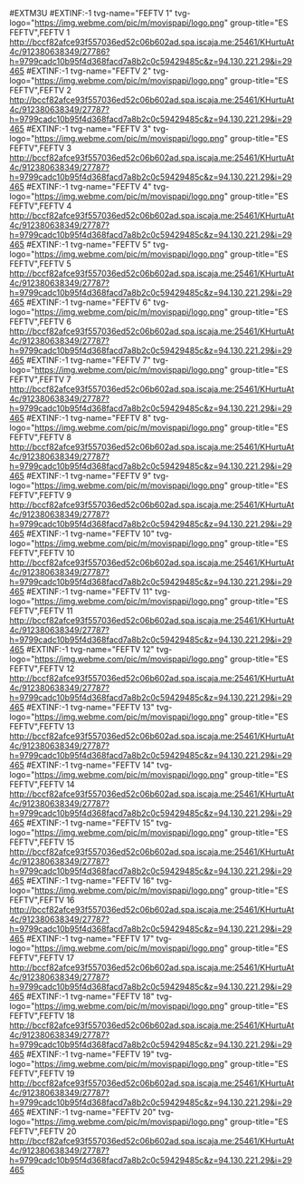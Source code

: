 #EXTM3U
#EXTINF:-1 tvg-name="FEFTV 1" tvg-logo="https://img.webme.com/pic/m/movispapi/logo.png" group-title="ES FEFTV",FEFTV 1
http://bccf82afce93f557036ed52c06b602ad.spa.iscaja.me:25461/KHurtuAt4c/912380638349/27786?h=9799cadc10b95f4d368facd7a8b2c0c59429485c&z=94.130.221.29&i=29465
#EXTINF:-1 tvg-name="FEFTV 2" tvg-logo="https://img.webme.com/pic/m/movispapi/logo.png" group-title="ES FEFTV",FEFTV 2
http://bccf82afce93f557036ed52c06b602ad.spa.iscaja.me:25461/KHurtuAt4c/912380638349/27787?h=9799cadc10b95f4d368facd7a8b2c0c59429485c&z=94.130.221.29&i=29465
#EXTINF:-1 tvg-name="FEFTV 3" tvg-logo="https://img.webme.com/pic/m/movispapi/logo.png" group-title="ES FEFTV",FEFTV 3
http://bccf82afce93f557036ed52c06b602ad.spa.iscaja.me:25461/KHurtuAt4c/912380638349/27787?h=9799cadc10b95f4d368facd7a8b2c0c59429485c&z=94.130.221.29&i=29465
#EXTINF:-1 tvg-name="FEFTV 4" tvg-logo="https://img.webme.com/pic/m/movispapi/logo.png" group-title="ES FEFTV",FEFTV 4
http://bccf82afce93f557036ed52c06b602ad.spa.iscaja.me:25461/KHurtuAt4c/912380638349/27787?h=9799cadc10b95f4d368facd7a8b2c0c59429485c&z=94.130.221.29&i=29465
#EXTINF:-1 tvg-name="FEFTV 5" tvg-logo="https://img.webme.com/pic/m/movispapi/logo.png" group-title="ES FEFTV",FEFTV 5
http://bccf82afce93f557036ed52c06b602ad.spa.iscaja.me:25461/KHurtuAt4c/912380638349/27787?h=9799cadc10b95f4d368facd7a8b2c0c59429485c&z=94.130.221.29&i=29465
#EXTINF:-1 tvg-name="FEFTV 6" tvg-logo="https://img.webme.com/pic/m/movispapi/logo.png" group-title="ES FEFTV",FEFTV 6
http://bccf82afce93f557036ed52c06b602ad.spa.iscaja.me:25461/KHurtuAt4c/912380638349/27787?h=9799cadc10b95f4d368facd7a8b2c0c59429485c&z=94.130.221.29&i=29465
#EXTINF:-1 tvg-name="FEFTV 7" tvg-logo="https://img.webme.com/pic/m/movispapi/logo.png" group-title="ES FEFTV",FEFTV 7
http://bccf82afce93f557036ed52c06b602ad.spa.iscaja.me:25461/KHurtuAt4c/912380638349/27787?h=9799cadc10b95f4d368facd7a8b2c0c59429485c&z=94.130.221.29&i=29465
#EXTINF:-1 tvg-name="FEFTV 8" tvg-logo="https://img.webme.com/pic/m/movispapi/logo.png" group-title="ES FEFTV",FEFTV 8
http://bccf82afce93f557036ed52c06b602ad.spa.iscaja.me:25461/KHurtuAt4c/912380638349/27787?h=9799cadc10b95f4d368facd7a8b2c0c59429485c&z=94.130.221.29&i=29465
#EXTINF:-1 tvg-name="FEFTV 9" tvg-logo="https://img.webme.com/pic/m/movispapi/logo.png" group-title="ES FEFTV",FEFTV 9
http://bccf82afce93f557036ed52c06b602ad.spa.iscaja.me:25461/KHurtuAt4c/912380638349/27787?h=9799cadc10b95f4d368facd7a8b2c0c59429485c&z=94.130.221.29&i=29465
#EXTINF:-1 tvg-name="FEFTV 10" tvg-logo="https://img.webme.com/pic/m/movispapi/logo.png" group-title="ES FEFTV",FEFTV 10
http://bccf82afce93f557036ed52c06b602ad.spa.iscaja.me:25461/KHurtuAt4c/912380638349/27787?h=9799cadc10b95f4d368facd7a8b2c0c59429485c&z=94.130.221.29&i=29465
#EXTINF:-1 tvg-name="FEFTV 11" tvg-logo="https://img.webme.com/pic/m/movispapi/logo.png" group-title="ES FEFTV",FEFTV 11
http://bccf82afce93f557036ed52c06b602ad.spa.iscaja.me:25461/KHurtuAt4c/912380638349/27787?h=9799cadc10b95f4d368facd7a8b2c0c59429485c&z=94.130.221.29&i=29465
#EXTINF:-1 tvg-name="FEFTV 12" tvg-logo="https://img.webme.com/pic/m/movispapi/logo.png" group-title="ES FEFTV",FEFTV 12
http://bccf82afce93f557036ed52c06b602ad.spa.iscaja.me:25461/KHurtuAt4c/912380638349/27787?h=9799cadc10b95f4d368facd7a8b2c0c59429485c&z=94.130.221.29&i=29465
#EXTINF:-1 tvg-name="FEFTV 13" tvg-logo="https://img.webme.com/pic/m/movispapi/logo.png" group-title="ES FEFTV",FEFTV 13
http://bccf82afce93f557036ed52c06b602ad.spa.iscaja.me:25461/KHurtuAt4c/912380638349/27787?h=9799cadc10b95f4d368facd7a8b2c0c59429485c&z=94.130.221.29&i=29465
#EXTINF:-1 tvg-name="FEFTV 14" tvg-logo="https://img.webme.com/pic/m/movispapi/logo.png" group-title="ES FEFTV",FEFTV 14
http://bccf82afce93f557036ed52c06b602ad.spa.iscaja.me:25461/KHurtuAt4c/912380638349/27787?h=9799cadc10b95f4d368facd7a8b2c0c59429485c&z=94.130.221.29&i=29465
#EXTINF:-1 tvg-name="FEFTV 15" tvg-logo="https://img.webme.com/pic/m/movispapi/logo.png" group-title="ES FEFTV",FEFTV 15
http://bccf82afce93f557036ed52c06b602ad.spa.iscaja.me:25461/KHurtuAt4c/912380638349/27787?h=9799cadc10b95f4d368facd7a8b2c0c59429485c&z=94.130.221.29&i=29465
#EXTINF:-1 tvg-name="FEFTV 16" tvg-logo="https://img.webme.com/pic/m/movispapi/logo.png" group-title="ES FEFTV",FEFTV 16
http://bccf82afce93f557036ed52c06b602ad.spa.iscaja.me:25461/KHurtuAt4c/912380638349/27787?h=9799cadc10b95f4d368facd7a8b2c0c59429485c&z=94.130.221.29&i=29465
#EXTINF:-1 tvg-name="FEFTV 17" tvg-logo="https://img.webme.com/pic/m/movispapi/logo.png" group-title="ES FEFTV",FEFTV 17
http://bccf82afce93f557036ed52c06b602ad.spa.iscaja.me:25461/KHurtuAt4c/912380638349/27787?h=9799cadc10b95f4d368facd7a8b2c0c59429485c&z=94.130.221.29&i=29465
#EXTINF:-1 tvg-name="FEFTV 18" tvg-logo="https://img.webme.com/pic/m/movispapi/logo.png" group-title="ES FEFTV",FEFTV 18
http://bccf82afce93f557036ed52c06b602ad.spa.iscaja.me:25461/KHurtuAt4c/912380638349/27787?h=9799cadc10b95f4d368facd7a8b2c0c59429485c&z=94.130.221.29&i=29465
#EXTINF:-1 tvg-name="FEFTV 19" tvg-logo="https://img.webme.com/pic/m/movispapi/logo.png" group-title="ES FEFTV",FEFTV 19
http://bccf82afce93f557036ed52c06b602ad.spa.iscaja.me:25461/KHurtuAt4c/912380638349/27787?h=9799cadc10b95f4d368facd7a8b2c0c59429485c&z=94.130.221.29&i=29465
#EXTINF:-1 tvg-name="FEFTV 20" tvg-logo="https://img.webme.com/pic/m/movispapi/logo.png" group-title="ES FEFTV",FEFTV 20
http://bccf82afce93f557036ed52c06b602ad.spa.iscaja.me:25461/KHurtuAt4c/912380638349/27787?h=9799cadc10b95f4d368facd7a8b2c0c59429485c&z=94.130.221.29&i=29465
